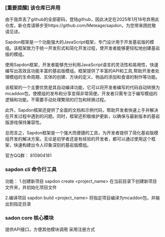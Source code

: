 ### [重要提醒] 该仓库已弃用
由于我弄丢了github的全部密码，登陆github，因此决定在2025年1月18号弃用此仓库，新仓库请移步至https://github.com/Meteage/sapdon，为您带来困扰敬请见谅。

Sapdon框架是一个功能强大的JavaScript框架，专门设计用于开发基岩版的模组。该框架致力于统一开发形式和简化开发过程，使开发者能够更轻松地创建基岩版的模组。

使用Sapdon框架，开发者能够充分利用JavaScript语言的灵活性和易用性，快速编写出高效且功能丰富的基岩版模组。框架提供了丰富的API和工具,帮助开发者处理模组的生命周期、实体的创建、方块的定义、物品的添加和食谱的制作等功能。

该框架的一个主要优势是其自动编译功能，它可以将开发者编写的代码自动转换为mcaddon包，使模组的发布和分享变得非常简便。开发者只需专注于编写模组的逻辑和功能，不需要手动处理繁琐的打包和转换过程。

此外，Sapdon框架还提供了全面的文档和示例代码，帮助开发者快速上手并解决在开发过程中遇到的问题。同时，框架还积极维护更新，以确保与最新版本的基岩版游戏保持兼容性。

总而言之，Sapdon框架是一个强大而便捷的工具，为开发者提供了简化基岩版模组开发的解决方案。无论是初学者还是有经验的开发者，都可以通过使用这个框架，快速构建出令人印象深刻的基岩版模组。

官方QQ群： 810904181  

### sapdon cli 命令行工具
功能：
1.创建新项目 
    sapdon create <project_name> 在当前目录下创建新项目文件夹，并初始化项目文件

2.编译项目 
    sapdon build <project_name> 将指定项目编译为mcaddon包，并输出到指定目录

### sadon core 核心模块
提供API接口，方便其他模块调用
采用注册方式